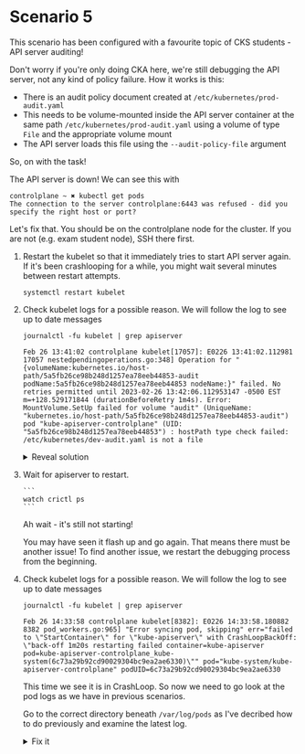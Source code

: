 # Scenario 5

This scenario has been configured with a favourite topic of CKS students - API server auditing!

Don't worry if you're only doing CKA here, we're still debugging the API server, not any kind of policy failure. How it works is this:

* There is an audit policy document created at `/etc/kubernetes/prod-audit.yaml`
* This needs to be volume-mounted inside the API server container at the same path `/etc/kubernetes/prod-audit.yaml` using a volume of type `File` and the appropriate volume mount
* The API server loads this file using the `--audit-policy-file` argument

So, on with the task!

The API server is down! We can see this with

```
controlplane ~ ✖ kubectl get pods
The connection to the server controlplane:6443 was refused - did you specify the right host or port?
```

Let's fix that. You should be on the controlplane node for the cluster. If you are not (e.g. exam student node), SSH there first.

1. Restart the kubelet so that it immediately tries to start API server again. If it's been crashlooping for a while, you might wait several minutes between restart attempts.

    ```
    systemctl restart kubelet
    ```

1. Check kubelet logs for a possible reason. We will follow the log to see up to date messages

    ```
    journalctl -fu kubelet | grep apiserver
    ```

    ```
    Feb 26 13:41:02 controlplane kubelet[17057]: E0226 13:41:02.112981   17057 nestedpendingoperations.go:348] Operation for "{volumeName:kubernetes.io/host-path/5a5fb26ce98b248d1257ea78eeb44853-audit podName:5a5fb26ce98b248d1257ea78eeb44853 nodeName:}" failed. No retries permitted until 2023-02-26 13:42:06.112953147 -0500 EST m=+128.529171844 (durationBeforeRetry 1m4s). Error: MountVolume.SetUp failed for volume "audit" (UniqueName: "kubernetes.io/host-path/5a5fb26ce98b248d1257ea78eeb44853-audit") pod "kube-apiserver-controlplane" (UID: "5a5fb26ce98b248d1257ea78eeb44853") : hostPath type check failed: /etc/kubernetes/dev-audit.yaml is not a file
    ```

    <details>
    <summary>Reveal solution</summary>

    Here's an issue. It is telling us that `/etc/kubernetes/dev-audit.yaml` is not a file. HOLD ON! What file are we actually supposed to be mounting? See above.

    <details>
    <summary>Fix it</summary>

    Edit `/etc/kubernetes/manifests/kube-apiserver.yaml`

    Examine the `volumes` section. What are we trying to mount? Is it the correct file? Correct this.

    </details>
    </details>

1.  Wait for apiserver to restart.

        ```
        watch crictl ps
        ```

    Ah wait - it's still not starting!

    You may have seen it flash up and go again. That means there must be another issue! To find another issue, we restart the debugging process from the beginning.

1. Check kubelet logs for a possible reason. We will follow the log to see up to date messages

    ```
    journalctl -fu kubelet | grep apiserver
    ```

    ```
    Feb 26 14:33:58 controlplane kubelet[8382]: E0226 14:33:58.180882    8382 pod_workers.go:965] "Error syncing pod, skipping" err="failed to \"StartContainer\" for \"kube-apiserver\" with CrashLoopBackOff: \"back-off 1m20s restarting failed container=kube-apiserver pod=kube-apiserver-controlplane_kube-system(6c73a29b92cd90029304bc9ea2ae6330)\"" pod="kube-system/kube-apiserver-controlplane" podUID=6c73a29b92cd90029304bc9ea2ae6330
    ```

    This time we see it is in CrashLoop. So now we need to go look at the pod logs as we have in previous scenarios.

    Go to the correct directory beneath `/var/log/pods` as I've decribed how to do previously and examine the latest log.

    <details>
    <summary>Fix it</summary>

    The log is telling us that there's an error in the audit policy file `/etc/kubernetes/prod-audit.yaml`. Since API server is trying to load this every time the pod gets restarted, we only need to edit the policy file directly, and then the next time API server is started it will work.

    ```
    2023-02-27T00:40:12.30810451-05:00 stderr F E0227 05:40:12.307931       1 run.go:74] "command failed" err="loading audit policy file: failed decoding: yaml: line 7: found character that cannot start any token: from file /etc/kubernetes/prod-audit.yaml"
    ```

    We have a syntax issue with `/etc/kubernetes/prod-audit.yaml`

    ```
    vi /etc/kubernetes/prod-audit.yaml
    ```

    Turn on line numbers

    ```
    :set nu
    ```

    Go to line 7 and see that the issue is a pesky `TAB` character! Remove this and replace with spaces, then save the file.

    ```
    systemctl restart kubelet
    ```

    Wait for API server to come up

    ```
    watch crictl ps
    ```

    </details>

